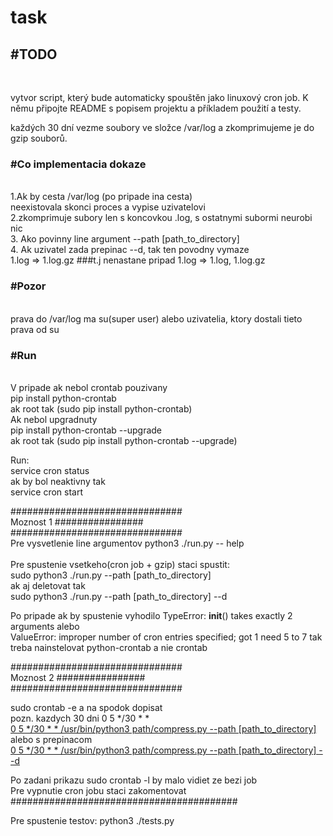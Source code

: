 # task

<h2>#TODO</h2><br>

vytvor script, který bude automaticky spouštěn jako linuxový cron job.
K němu připojte README s popisem projektu a příkladem použití a testy.

každých 30 dní vezme soubory ve 
složce /var/log a zkomprimujeme 
je do gzip souborů.

<h3>#Co implementacia dokaze </h3><br>
1.Ak by cesta /var/log (po pripade ina cesta) <br>
neexistovala skonci proces a vypise uzivatelovi <br>
2.zkomprimuje subory len s koncovkou .log, s ostatnymi subormi neurobi nic <br>
3. Ako povinny line argument --path [path_to_directory] <br>
4. Ak uzivatel zada prepinac --d, tak ten povodny vymaze  <br>
1.log => 1.log.gz ###t.j nenastane pripad 1.log => 1.log, 1.log.gz <br>

   
<h3>#Pozor</h3><br>
prava do /var/log ma su(super user) alebo uzivatelia, 
ktory dostali tieto prava od su

<h3>#Run </h3> <br>
V pripade ak nebol crontab pouzivany <br>
pip install python-crontab <br>
ak root tak (sudo pip install python-crontab) <br>
Ak nebol upgradnuty <br>
pip install python-crontab --upgrade <br>
ak root tak (sudo pip install python-crontab --upgrade) <br>

Run: <br>
service cron status <br>
ak by bol neaktivny tak <br>
service cron start <br>

############################### <br>
Moznost 1 ################ <br>
############################### <br>
Pre vysvetlenie line argumentov python3 ./run.py -- help <br>         
Pre spustenie vsetkeho(cron job + gzip) staci spustit: <br>
sudo python3 ./run.py --path [path_to_directory] <br>
ak  aj deletovat tak  <br>
sudo python3 ./run.py --path [path_to_directory] --d <br>

Po pripade ak by spustenie vyhodilo 
TypeError: __init__() takes exactly 2 arguments alebo <br> 
ValueError: improper number of cron entries specified; got 1 need 5 to 7
tak treba nainstelovat python-crontab a nie crontab


############################### <br>
Moznost 2 ################ <br>
############################### <br>

sudo crontab -e a na spodok dopisat <br>
pozn. kazdych 30 dni 0 5 */30 * * <br>
<u>0 5 */30 * * /usr/bin/python3 path/compress.py --path [path_to_directory]</u> <br>
alebo s prepinacom  <br>
<u>0 5 */30 * * /usr/bin/python3 path/compress.py --path [path_to_directory] --d </u><br>

Po zadani prikazu sudo crontab -l by malo vidiet ze bezi job  <br>
Pre vypnutie cron jobu staci zakomentovat <br>
######################################### <br>

Pre spustenie testov: python3 ./tests.py